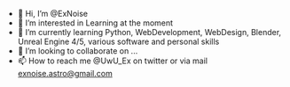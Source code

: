 - 👋 Hi, I’m @ExNoise
- 👀 I’m interested in Learning at the moment
- 🌱 I’m currently learning Python, WebDevelopment, WebDesign, Blender, Unreal Engine 4/5, various software and personal skills
- 💞️ I’m looking to collaborate on ...
- 📫 How to reach me @UwU_Ex on twitter or via mail exnoise.astro@gmail.com

<!---
ExNoise/ExNoise is a ✨ special ✨ repository because its `README.md` (this file) appears on your GitHub profile.
You can click the Preview link to take a look at your changes.
--->

